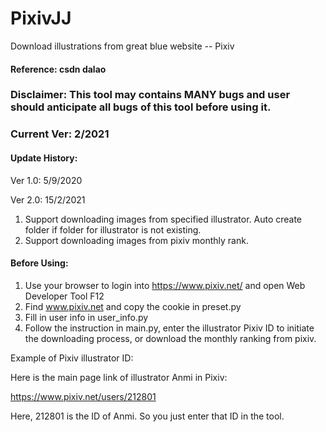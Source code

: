 # PixivJJ

Download illustrations from great blue website -- Pixiv

#### Reference: csdn dalao

### Disclaimer: This tool may contains MANY bugs and user should anticipate all bugs of this tool before using it.

### Current Ver: 2/2021

#### Update History:
Ver 1.0: 5/9/2020

Ver 2.0: 15/2/2021

1. Support downloading images from specified illustrator. Auto create folder if folder for illustrator is not existing.
2. Support downloading images from pixiv monthly rank.

#### Before Using:
1. Use your browser to login into https://www.pixiv.net/ and open Web Developer Tool F12
2. Find www.pixiv.net and copy the cookie in preset.py
3. Fill in user info in user_info.py
4. Follow the instruction in main.py, enter the illustrator Pixiv ID to initiate the downloading process, or
   download the monthly ranking from pixiv.

Example of Pixiv illustrator ID:

Here is the main page link of illustrator Anmi in Pixiv:

https://www.pixiv.net/users/212801

Here, 212801 is the ID of Anmi. So you just enter that ID in the tool.
